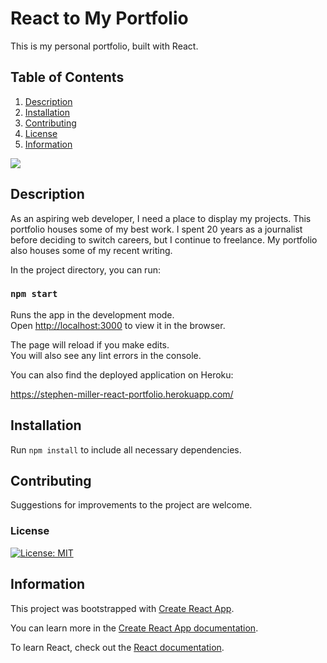 # React to My Portfolio
This is my personal portfolio, built with React. 

## Table of Contents
1. [Description](#description)
2. [Installation](#installation)
3. [Contributing](#contributing)
4. [License](#license)
5. [Information](#information)

![](public/assets/Portfolio.gif)

## Description
As an aspiring web developer, I need a place to display my projects. This portfolio houses some of my best work. 
I spent 20 years as a journalist before deciding to switch careers, but I continue to freelance. My portfolio also houses some of my recent writing. 

In the project directory, you can run:

### `npm start`

Runs the app in the development mode.<br />
Open [http://localhost:3000](http://localhost:3000) to view it in the browser.

The page will reload if you make edits.<br />
You will also see any lint errors in the console.

You can also find the deployed application on Heroku:

https://stephen-miller-react-portfolio.herokuapp.com/

## Installation

Run `npm install` to include all necessary dependencies. 

## Contributing

Suggestions for improvements to the project are welcome. 

### License
[![License: MIT](https://img.shields.io/badge/License-MIT-yellow.svg)](https://opensource.org/licenses/MIT)

## Information

This project was bootstrapped with [Create React App](https://github.com/facebook/create-react-app).

You can learn more in the [Create React App documentation](https://facebook.github.io/create-react-app/docs/getting-started).

To learn React, check out the [React documentation](https://reactjs.org/).
